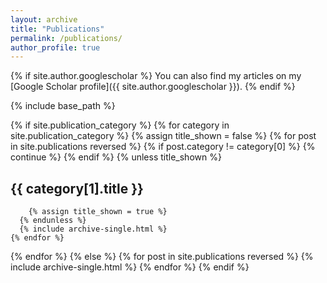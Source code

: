 ```yaml
---
layout: archive
title: "Publications"
permalink: /publications/
author_profile: true
---
```


{% if site.author.googlescholar %}
You can also find my articles on my [Google Scholar profile]({{ site.author.googlescholar }}).
{% endif %}

{% include base_path %}

{% if site.publication_category %}
  {% for category in site.publication_category %}
    {% assign title_shown = false %}
    {% for post in site.publications reversed %}
      {% if post.category != category[0] %}
        {% continue %}
      {% endif %}
      {% unless title_shown %}
## {{ category[1].title }}
        {% assign title_shown = true %}
      {% endunless %}
      {% include archive-single.html %}
    {% endfor %}
  {% endfor %}
{% else %}
  {% for post in site.publications reversed %}
    {% include archive-single.html %}
  {% endfor %}
{% endif %}


